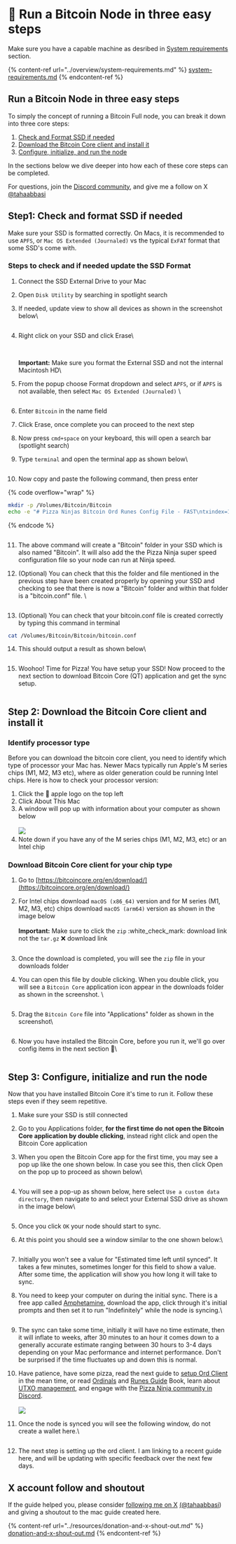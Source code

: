 # 🔁 Run a Bitcoin Node in three easy steps

Make sure you have a capable machine as desribed in [System requirements](../overview/system-requirements.md) section.

{% content-ref url="../overview/system-requirements.md" %}
[system-requirements.md](../overview/system-requirements.md)
{% endcontent-ref %}

## Run a Bitcoin Node in three easy steps

To simply the concept of running a Bitcoin Full node, you can break it down into three core steps:

1. [Check and Format SSD if needed](run-a-bitcoin-node-in-three-easy-steps.md#step1-check-and-format-ssd-if-needed)
2. [Download the Bitcoin Core client and install it](run-a-bitcoin-node-in-three-easy-steps.md#step-2-download-the-bitcoin-core-client-and-install-it)
3. [Configure, initialize, and run the node](run-a-bitcoin-node-in-three-easy-steps.md#step-3-configure-initialize-and-run-the-node)

In the sections below we dive deeper into how each of these core steps can be completed.

For questions, join the [Discord community](https://discord.gg/ninjalerts), and give me a follow on X [@tahaabbasi](https://twitter.com/tahaabbasi)

## Step1: Check and format SSD if needed

Make sure your SSD is formatted correctly. On Macs, it is recommended to use `APFS`, or `Mac OS Extended (Journaled)` vs the typical `ExFAT` format that some SSD's come with.&#x20;

### Steps to check and if needed update the SSD Format

1. Connect the SSD External Drive to your Mac
2. Open `Disk Utility` by searching in spotlight search
3.  If needed, update view to show all devices as shown in the screenshot below\


    <figure><img src="../.gitbook/assets/image.png" alt=""><figcaption></figcaption></figure>
4.  Right click on your SSD and click Erase\


    <figure><img src="../.gitbook/assets/image (6).png" alt=""><figcaption></figcaption></figure>

    \
    **Important:** Make sure you format the External SSD and not the internal Macintosh HD\

5.  From the popup choose Format dropdown and select `APFS`, or if `APFS` is not available, then select `Mac OS Extended (Journaled)` \


    <figure><img src="../.gitbook/assets/image (20).png" alt=""><figcaption></figcaption></figure>
6. Enter `Bitcoin` in the name field
7. Click Erase, once complete you can proceed to the next step
8. Now press `cmd+space` on your keyboard, this will open a search bar (spotlight search)
9.  Type `terminal` and open the terminal app as shown below\


    <figure><img src="../.gitbook/assets/image (16).png" alt=""><figcaption></figcaption></figure>
10. Now copy and paste the following command, then press enter

{% code overflow="wrap" %}
```bash
mkdir -p /Volumes/Bitcoin/Bitcoin
echo -e "# Pizza Ninjas Bitcoin Ord Runes Config File - FAST\ntxindex=1\nassumevalid=000000000000000000025820df002cd81b8bd78e6c64c1791962c8a91b46f54e\nserver=1\nrpcthreads=4\nrpcbind=0.0.0.0" > /Volumes/Bitcoin/Bitcoin/bitcoin.conf
```
{% endcode %}

<figure><img src="../.gitbook/assets/image (28).png" alt=""><figcaption></figcaption></figure>

11. The above command will create a "Bitcoin" folder in your SSD which is also named "Bitcoin". It will also add the the Pizza Ninja super speed configuration file so your node can run at Ninja speed.
12. (Optional) You can check that this the folder and file mentioned in the previous step have been created properly by opening your SSD and checking to see that there is now a "Bitcoin" folder and within that folder is a "bitcoin.conf" file. \


    <figure><img src="../.gitbook/assets/image (17).png" alt=""><figcaption></figcaption></figure>
13. (Optional) You can check that your bitcoin.conf file is created correctly by typing this command in terminal

```bash
cat /Volumes/Bitcoin/Bitcoin/bitcoin.conf
```

14. This should output a result as shown below\


    <figure><img src="../.gitbook/assets/image (18).png" alt=""><figcaption></figcaption></figure>
15. Woohoo! Time for Pizza! You have setup your SSD! Now proceed to the next section to download Bitcoin Core (QT) application and get the sync setup.

<figure><img src="../.gitbook/assets/pizza.gif" alt=""><figcaption></figcaption></figure>

## Step 2: Download the Bitcoin Core client and install it

### Identify processor type

Before you can download the bitcoin core client, you need to identify which type of processor your Mac has. Newer Macs typically run Apple's M series chips (M1, M2, M3 etc), where as older generation could be running Intel chips. Here is how to check your processor version:

1. Click the  apple logo on the top left
2. Click About This Mac
3. A window will pop up with information about your computer as shown below\
   \
   ![](<../.gitbook/assets/image (2) (1).png>)
4. Note down if you have any of the M series chips (M1, M2, M3, etc) or an Intel chip

### Download Bitcoin Core client for your chip type

1. Go to [https://bitcoincore.org/en/download/](https://bitcoincore.org/en/download/)
2.  For Intel chips download `macOS (x86_64)` version and for M series (M1, M2, M3, etc) chips download `macOS (arm64)` version as shown in the image below\
    \
    **Important:** Make sure to click the `zip` :white\_check\_mark: download link not the `tar.gz` :x: download link

    <figure><img src="../.gitbook/assets/image (3) (1).png" alt=""><figcaption></figcaption></figure>
3. Once the download is completed, you will see the `zip` file in your downloads folder
4.  You can open this file by double clicking. When you double click, you will see a `Bitcoin Core` application icon appear in the downloads folder as shown in the screenshot. \


    <figure><img src="../.gitbook/assets/image (12).png" alt=""><figcaption></figcaption></figure>
5.  Drag the `Bitcoin Core` file into "Applications" folder as shown in the screenshot\


    <figure><img src="../.gitbook/assets/image (13).png" alt=""><figcaption></figcaption></figure>
6.  Now you have installed the Bitcoin Core, before you run it, we'll go over config items in the next section :rocket:\


    <figure><img src="../.gitbook/assets/pizza.gif" alt=""><figcaption></figcaption></figure>

## Step 3: Configure, initialize and run the node

Now that you have installed Bitcoin Core it's time to run it. Follow these steps even if they seem repetitive.&#x20;

1. Make sure your SSD is still connected
2. Go to you Applications folder, **for the first time do not open the Bitcoin Core application by double clicking**, instead right click and open the Bitcoin Core application
3.  When you open the Bitcoin Core app for the first time, you may see a pop up like the one shown below. In case you see this, then click Open on the pop up to proceed as shown below\


    <figure><img src="../.gitbook/assets/image (14).png" alt=""><figcaption></figcaption></figure>
4.  You will see a pop-up as shown below, here select `Use a custom data directory`, then navigate to and select your External SSD drive as shown in the image below\


    <figure><img src="../.gitbook/assets/image (15).png" alt=""><figcaption></figcaption></figure>
5. Once you click `OK` your node should start to sync.&#x20;
6.  At this point you should see a window similar to the one shown below:\


    <figure><img src="../.gitbook/assets/image (7).png" alt=""><figcaption></figcaption></figure>
7. Initially you won't see a value for "Estimated time left until synced". It takes a few minutes, sometimes longer for this field to show a value. After some time, the application will show you how long it will take to sync.&#x20;
8.  You need to keep your computer on during the initial sync. There is a free app called [Amphetamine](https://apps.apple.com/us/app/amphetamine/id937984704?mt=12), download the app, click through it's initial prompts and then set it to run "Indefinitely" while the node is syncing.\


    <figure><img src="../.gitbook/assets/image (19).png" alt=""><figcaption></figcaption></figure>
9. The sync can take some time, initially it will have no time estimate, then it will inflate to weeks, after 30 minutes to an hour it comes down to a generally accurate estimate ranging between 30 hours to 3-4 days depending on your Mac performance and internet performance. Don't be surprised if the time fluctuates up and down this is normal.
10. Have patience, have some pizza, read the next guide to [setup Ord Client](https://mattonchain.github.io/notes-on-a-chain/ord-setup.html) in the mean time, or read [Ordinals](https://docs.ordinals.com/introduction.html) and [Runes Guide](https://docs.ordinals.com/runes.html) Book, learn about [UTXO management](https://x.com/tahaabbasi/status/1778231378410397711), and engage with the [Pizza Ninja community in Discord](https://discord.gg/ninjalerts).\
    \
    ![](../.gitbook/assets/pizza.gif)


11. Once the node is synced you will see the following window, do not create a wallet here.\


    <figure><img src="../.gitbook/assets/image (5).png" alt=""><figcaption></figcaption></figure>


12. The next step is setting up the ord client. I am linking to a recent guide here, and will be updating with specific feedback over the next few days.

## X account follow and shoutout

If the guide helped you, please consider [following me on X](https://twitter.com/tahaabbasi) [(@tahaabbasi](https://twitter.com/tahaabbasi)) and giving a shoutout to the mac guide created here.&#x20;

{% content-ref url="../resources/donation-and-x-shout-out.md" %}
[donation-and-x-shout-out.md](../resources/donation-and-x-shout-out.md)
{% endcontent-ref %}
